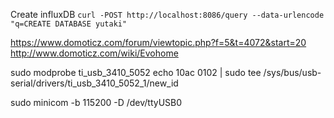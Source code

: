 Create influxDB
`curl -POST http://localhost:8086/query --data-urlencode "q=CREATE DATABASE yutaki"`

https://www.domoticz.com/forum/viewtopic.php?f=5&t=4072&start=20
http://www.domoticz.com/wiki/Evohome

sudo modprobe ti_usb_3410_5052
echo 10ac 0102 | sudo tee /sys/bus/usb-serial/drivers/ti_usb_3410_5052_1/new_id

sudo minicom -b 115200 -D /dev/ttyUSB0


